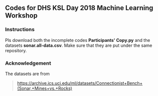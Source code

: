 ## Codes for DHS KSL Day 2018 Machine Learning Workshop

### Instructions
Pls download both the incomplete codes __Participants' Copy.py__ and the datasets __sonar.all-data.csv__.
Make sure that they are put under the same repository.

### Acknowledgement
The datasets are from 
> https://archive.ics.uci.edu/ml/datasets/Connectionist+Bench+(Sonar,+Mines+vs.+Rocks)
